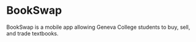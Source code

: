 # BookSwap
BookSwap is a mobile app allowing Geneva College students to buy, sell, and trade textbooks.
